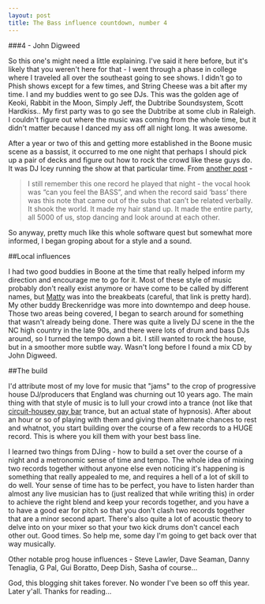 ```yaml
---
layout: post
title: The Bass influence countdown, number 4
---
```

##\#4 - John Digweed

So this one's might need a little explaining.  I've said it here before, but it's likely that you weren't here for that - I went through a phase in college where I traveled all over the southeast going to see shows.  I didn't go to Phish shows except for a few times, and String Cheese was a bit after my time.  I and my buddies went to go see DJs.  This was the golden age of Keoki, Rabbit in the Moon, Simply Jeff, the Dubtribe Soundsystem, Scott Hardkiss..  My first party was to go see the Dubtribe at some club in Raleigh.  I couldn't figure out where the music was coming from the whole time, but it didn't matter because I danced my ass off all night long.  It was awesome.  

After a year or two of this and getting more established in the Boone music scene as a bassist, it occurred to me one night that perhaps I should pick up a pair of decks and figure out how to rock the crowd like these guys do.  It was DJ Icey running the show at that particular time.  From [another post](/2009/04/file-under-random-memory/) - 

> I still remember this one record he played that night - the vocal hook was “can you feel the BASS”, and when the record said ‘bass’ there was this note that came out of the subs that can’t be related verbally. It shook the world. It made my hair stand up. It made the entire party, all 5000 of us, stop dancing and look around at each other.

So anyway, pretty much like this whole software quest but somewhat more informed, I began groping about for a style and a sound.  

##Local influences

I had two good buddies in Boone at the time that really helped inform my direction and encourage me to go for it.  Most of these style of music probably don't really exist anymore or have come to be called by different names, but [Matty](http://www.youtube.com/watch?v=mjUKQhYywAE "YouTube - Matt Harder - The Basics (Cipster's 'Spontaneous Combustion' Mix)") was into the breakbeats (careful, that link is pretty hard).  My other buddy Breckenridge was more into downtempo and deep house.  Those two areas being covered, I began to search around for something that wasn't already being done.  There was quite a lively DJ scene in the the NC high country in the late 90s, and there were lots of drum and bass DJs around, so I turned the tempo down a bit.  I still wanted to rock the house, but in a smoother more subtle way.  Wasn't long before I found a mix CD by John Digweed.

##The build

I'd attribute most of my love for music that "jams" to the crop of progressive house DJ/producers that England was churning out 10 years ago.  The main thing with that style of music is to lull your crowd into a trance (not like that [circuit-housey gay bar](http://www.google.com/search?q=backstreet+atlanta "Google") trance, but an actual state of hypnosis).  After about an hour or so of playing with them and giving them alternate chances to rest and whatnot, you start building over the course of a few records to a HUGE record.  This is where you kill them with your best bass line.  

I learned two things from DJing - how to build a set over the course of a night and a metronomic sense of time and tempo.  The whole idea of mixing two records together without anyone else even noticing it's happening is something that really appealed to me, and requires a hell of a lot of skill to do well.  Your sense of time has to be perfect, you have to listen harder than almost any live musician has to (just realized that while writing this) in order to achieve the right blend and keep your records together, and you have a to have a good ear for pitch so that you don't clash two records together that are a minor second apart.  There's also quite a lot of acoustic theory to delve into on your mixer so that your two kick drums don't cancel each other out.  Good times.  So help me, some day I'm going to get back over that way musically.  

Other notable prog house influences - Steve Lawler, Dave Seaman, Danny Tenaglia, G Pal, Gui Boratto, Deep Dish, Sasha of course...

God, this blogging shit takes forever.  No wonder I've been so off this year.  Later y'all.  Thanks for reading...
